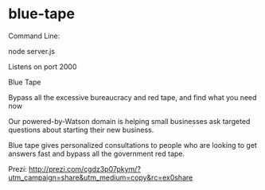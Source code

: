 blue-tape
=========

Command Line:

node server.js

Listens on port 2000


Blue Tape 

Bypass all the excessive bureaucracy and red tape, and find what you need now

Our powered-by-Watson domain is helping small businesses ask targeted questions about starting their new business.

Blue tape gives personalized consultations to people who are looking to get answers fast and bypass all the government red tape.

Prezi: http://prezi.com/cgdz3p07pkym/?utm_campaign=share&utm_medium=copy&rc=ex0share